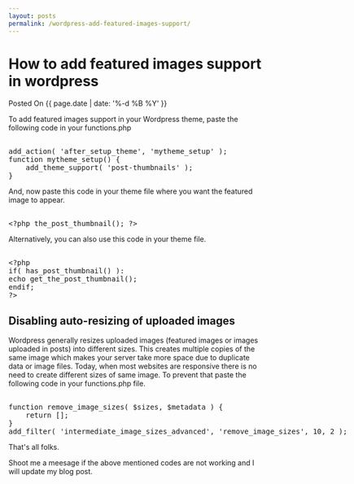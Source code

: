 ```yaml
---
layout: posts
permalink: /wordpress-add-featured-images-support/
---
```


<h1>How to add featured images support in wordpress</h1>
<p class="date">Posted On {{ page.date | date: '%-d %B %Y' }}</p>

To add featured images support in your Wordpress theme, paste the following code in your functions.php

<xmp>	
add_action( 'after_setup_theme', 'mytheme_setup' );
function mytheme_setup() {
	add_theme_support( 'post-thumbnails' );
}
</xmp>

And, now paste this code in your theme file where you want the featured image to appear.

<xmp>
<?php the_post_thumbnail(); ?>
</xmp>

Alternatively, you can also use this code in your theme file.

<xmp>
<?php
if( has_post_thumbnail() ):
echo get_the_post_thumbnail();
endif;
?>
</xmp>

<h2>Disabling auto-resizing of uploaded images</h2>

Wordpress generally resizes uploaded images (featured images or images uploaded in posts) into different sizes. This creates multiple copies of the same image which makes your server take more space due to duplicate data or image files. Today, when most websites are responsive there is no need to create different sizes of same image. To prevent that paste the following code in your functions.php file.

<xmp>
function remove_image_sizes( $sizes, $metadata ) {
    return [];
}
add_filter( 'intermediate_image_sizes_advanced', 'remove_image_sizes', 10, 2 );
</xmp>

That's all folks.

Shoot me a meesage if the above mentioned codes are not working and I will update my blog post.
